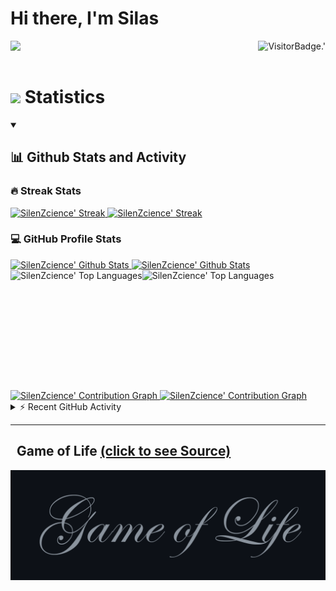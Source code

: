 # Hi there, I'm Silas

<p>
	<!-- Profile Views -->
	<img align="right" alt="VisitorBadge.'" src="https://hits.seeyoufarm.com/api/count/incr/badge.svg?url=https%3A%2F%2Fgithub.com%2FSilenZcience&count_bg=%2336BCF7&title_bg=%23555555&icon=&icon_color=%23E7E7E7&title=PROFILE+VIEWS&edge_flat=false" />
	<!-- Messages -->
	<img align="left" src="https://readme-typing-svg.herokuapp.com?lines=Hi,+I'm+Silas.;Student+at+Heinrich-Heine-University.;&center=true&width=500&height=50" /> 
</p>

<br />
<br />

<!-- Statistics Header -->
# <img src="https://media4.giphy.com/media/MIGbtLZoVjbl0bYbAd/giphy.gif?cid=ecf05e472t2h0i8d7dcjaoau9iqtchhr899hxmpxzzgc7lyw&rid=giphy.gif" width="30" /> Statistics

<details open>
<summary><h2>📊 Github Stats and Activity</h2></summary>

<h3>🔥 Streak Stats</h3>

<!-- Github Streak -->
<a href="https://github.com/SilenZcience#gh-dark-mode-only">
	<img width="49.2%" alt="SilenZcience' Streak" src="https://streak-stats.demolab.com/?user=SilenZcience&theme=radical&hide_border=true#gh-dark-mode-only" />
</a>
<a href="https://github.com/SilenZcience#gh-light-mode-only">
	<img width="49.2%" alt="SilenZcience' Streak" src="https://streak-stats.demolab.com/?user=SilenZcience&theme=vue&hide_border=true#gh-light-mode-only" />
</a>
	
<h3>💻 GitHub Profile Stats</h3>

<!-- Github Readme Stats -->
<a href="https://github.com/SilenZcience#gh-dark-mode-only">
	<img alt="SilenZcience' Github Stats" src="https://github-readme-stats-sigma-red.vercel.app/api?username=SilenZcience&show_icons=true&theme=radical&hide_border=true#gh-dark-mode-only" height="192px" />
</a>
<a href="https://github.com/SilenZcience#gh-light-mode-only">
	<img alt="SilenZcience' Github Stats" src="https://github-readme-stats-sigma-red.vercel.app/api?username=SilenZcience&show_icons=true&theme=vue&hide_border=true#gh-light-mode-only" height="192px" />
</a>
<!-- Top Languages Stats -->
<a href="https://github.com/SilenZcience#gh-dark-mode-only">
	<img align="left" alt="SilenZcience' Top Languages" src="https://github-readme-stats-sigma-red.vercel.app/api/top-langs/?username=SilenZcience&theme=radical&hide_border=true&include_all_commits=true&count_private=true&layout=compact#gh-dark-mode-only" height="192px" />
</a>
<a href="https://github.com/SilenZcience#gh-light-mode-only">
	<img align="left" alt="SilenZcience' Top Languages" src="https://github-readme-stats-sigma-red.vercel.app/api/top-langs/?username=SilenZcience&theme=vue&hide_border=true&include_all_commits=true&count_private=true&layout=compact#gh-light-mode-only" height="192px" />
</a>
<br/>

<!-- Contribution Graph -->
<a href="https://github.com/SilenZcience#gh-dark-mode-only">
	<img alt="SilenZcience' Contribution Graph" src="https://github-readme-activity-graph.cyclic.app/graph?username=SilenZcience&custom_title=Silas+Kraume's%20Contribution%20Graph&theme=merko&bg_color=141321&hide_border=true&line=d83a7d&point=f7d747#gh-dark-mode-only">
</a>
<a href="https://github.com/SilenZcience#gh-light-mode-only">
	<img alt="SilenZcience' Contribution Graph" src="https://github-readme-activity-graph.cyclic.app/graph?username=SilenZcience&custom_title=Silas+Kraume's%20Contribution%20Graph&theme=vue&bg_color=fffefe&hide_border=true&point=28394a#gh-light-mode-only">
</a>

<details>
	<summary>⚡ Recent GitHub Activity</summary>
  
<!--START_SECTION:activity-->
1. ❌ Closed PR [#2](https://github.com/XT60/Dynamic-lights-2D/pull/2) in [XT60/Dynamic-lights-2D](https://github.com/XT60/Dynamic-lights-2D)
2. 💪 Opened PR [#2](https://github.com/XT60/Dynamic-lights-2D/pull/2) in [XT60/Dynamic-lights-2D](https://github.com/XT60/Dynamic-lights-2D)
3. ❌ Reopened PR [#1](https://github.com/SilenZcience/GameOfLifeAction/pull/1) in [SilenZcience/GameOfLifeAction](https://github.com/SilenZcience/GameOfLifeAction)
4. ❌ Closed PR [#1](https://github.com/SilenZcience/GameOfLifeAction/pull/1) in [SilenZcience/GameOfLifeAction](https://github.com/SilenZcience/GameOfLifeAction)
5. 🗣 Commented on [#1](https://github.com/SilenZcience/GameOfLifeAction/issues/1) in [SilenZcience/GameOfLifeAction](https://github.com/SilenZcience/GameOfLifeAction)
<!--END_SECTION:activity-->

</details>
</details>

- - - -
##   Game of Life <a href="https://github.com/SilenZcience/GameOfLifeAction/blob/main/GameOfLife/GameOfLife.py">(click to see Source)</a>
<!-- <a href="https://github.com/SilenZcience/GameOfLifeAction/blob/main/GameOfLife/GameOfLife.py#gh-dark-mode-only">
	<img width="98.6%" alt="Game of Life" src="./GameOfLife/GameOfLifeDark.png#gh-dark-mode-only">
	<img width="98.6%" alt="Game of Life" src="./GameOfLife/IterationDark.svg#gh-dark-mode-only">
</a>
<a href="https://github.com/SilenZcience/GameOfLifeAction/blob/main/GameOfLife/GameOfLife.py#gh-light-mode-only">
	<img width="98.6%" alt="Game of Life" src="./GameOfLife/GameOfLifeBright.png#gh-light-mode-only">
	<img width="98.6%" alt="Game of Life" src="./GameOfLife/IterationBright.svg#gh-light-mode-only">
</a> -->
<!-- GameOfLife -->
<a href="https://github.com/SilenZcience/GameOfLifeAction/blob/main/GameOfLife/GameOfLife.py">
	<img alt="Game of Life" src="./GameOfLife/GameOfLife.gif">
</a> 
